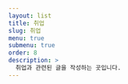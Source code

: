 ```yaml
---
layout: list
title: 취업
slug: 취업
menu: true
submenu: true
order: 8
description: >
  취업과 관련된 글을 작성하는 곳입니다.  
---
```


